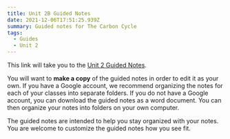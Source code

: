 ```yaml
---
title: Unit 2B Guided Notes
date: 2021-12-06T17:51:25.939Z
summary: Guided notes for The Carbon Cycle
tags:
  - Guides
  - Unit 2
---
```


This link will take you to the [Unit 2 Guided Notes](https://docs.google.com/document/d/1AFWOLJDB8MYnAUwdUgodBpy2eSDEM6GauRSP1IgfeYs/edit?usp=sharing).

You will want to **make a copy** of the guided notes in order to edit it as your own. If you have a Google account, we recommend organizing the notes for each of your classes into separate folders. If you do not have a Google account, you can download the guided notes as a word document. You can then organize your notes into folders on your own computer.

The guided notes are intended to help you stay organized with your notes. You are welcome to customize the guided notes how you see fit.
